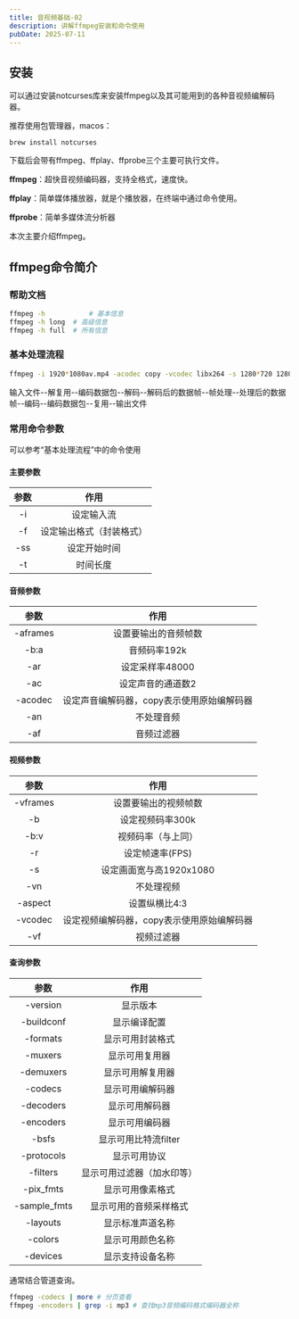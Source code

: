 ```yaml
---
title: 音视频基础-02
description: 讲解ffmpeg安装和命令使用
pubDate: 2025-07-11
---
```


## 安装

可以通过安装notcurses库来安装ffmpeg以及其可能用到的各种音视频编解码器。

推荐使用包管理器，macos：

```
brew install notcurses
```

下载后会带有ffmpeg、ffplay、ffprobe三个主要可执行文件。

**ffmpeg**：超快音视频编码器，支持全格式，速度快。

**ffplay**：简单媒体播放器，就是个播放器，在终端中通过命令使用。

**ffprobe**：简单多媒体流分析器

本次主要介绍ffmpeg。

## ffmpeg命令简介

### 帮助文档

```bash
ffmpeg -h 			# 基本信息 
ffmpeg -h long  # 高级信息
ffmpeg -h full  # 所有信息
```

### 基本处理流程

```bash
ffmpeg -i 1920*1080av.mp4 -acodec copy -vcodec libx264 -s 1280*720 1280*720av.flv
```

输入文件--解复用--编码数据包--解码--解码后的数据帧--帧处理--处理后的数据帧--编码--编码数据包--复用--输出文件

### 常用命令参数

可以参考“基本处理流程”中的命令使用

#### 主要参数

| 参数 |           作用           |
| :--: | :----------------------: |
|  -i  |        设定输入流        |
|  -f  | 设定输出格式（封装格式） |
| -ss  |       设定开始时间       |
|  -t  |         时间长度         |

#### 音频参数

|   参数   |                    作用                    |
| :------: | :----------------------------------------: |
| -aframes |            设置要输出的音频帧数            |
|   -b:a   |                音频码率192k                |
|   -ar    |              设定采样率48000               |
|   -ac    |             设定声音的通道数2              |
| -acodec  | 设定声音编解码器，copy表示使用原始编解码器 |
|   -an    |                 不处理音频                 |
|   -af    |                 音频过滤器                 |

#### 视频参数

|   参数   |                    作用                    |
| :------: | :----------------------------------------: |
| -vframes |            设置要输出的视频帧数            |
|    -b    |              设定视频码率300k              |
|   -b:v   |             视频码率（与上同）             |
|    -r    |              设定帧速率(FPS)               |
|    -s    |          设定画面宽与高1920x1080           |
|   -vn    |                 不处理视频                 |
| -aspect  |               设置纵横比4:3                |
| -vcodec  | 设定视频编解码器，copy表示使用原始编解码器 |
|   -vf    |                 视频过滤器                 |

#### 查询参数

|     参数     |            作用            |
| :----------: | :------------------------: |
|   -version   |          显示版本          |
|  -buildconf  |        显示编译配置        |
|   -formats   |      显示可用封装格式      |
|   -muxers    |       显示可用复用器       |
|  -demuxers   |      显示可用解复用器      |
|   -codecs    |      显示可用编解码器      |
|  -decoders   |       显示可用解码器       |
|  -encoders   |       显示可用编码器       |
|    -bsfs     |    显示可用比特流filter    |
|  -protocols  |        显示可用协议        |
|   -filters   | 显示可用过滤器（加水印等） |
|  -pix_fmts   |      显示可用像素格式      |
| -sample_fmts |   显示可用的音频采样格式   |
|   -layouts   |      显示标准声道名称      |
|   -colors    |      显示可用颜色名称      |
|   -devices   |      显示支持设备名称      |

通常结合管道查询。

```bash
ffmpeg -codecs | more # 分页查看
ffmpeg -encoders | grep -i mp3 # 查找mp3音频编码格式编码器全称
```

